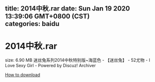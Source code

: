 
title: 2014中秋.rar
date: Sun Jan 19 2020 13:39:06 GMT+0800 (CST)    
categories: baidu
---

# 2014中秋.rar
size: 6.90 MB
 迷丝兔系列2014中秋特别版~海蓝色 - 【迷丝兔】 - 52尤物 - I Love Sexy Girl - Powered by Discuz! Archiver
 

[How to download](https://bpcam.bemobtrk.com/go/2ceec3aa-1ca2-46d6-b9ff-aaa5c184517c?jno=33)